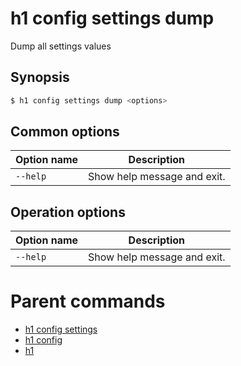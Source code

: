 
# h1 config settings dump

Dump all settings values

## Synopsis

```bash
$ h1 config settings dump <options>
```

## Common options

| Option name  | Description                 |
| ------------ | --------------------------- |
| ```--help``` | Show help message and exit. |

## Operation options

| Option name  | Description                 |
| ------------ | --------------------------- |
| ```--help``` | Show help message and exit. |

# Parent commands

* [h1 config settings](./../README.md)
* [h1 config](./../../README.md)
* [h1](./../../../README.md)
